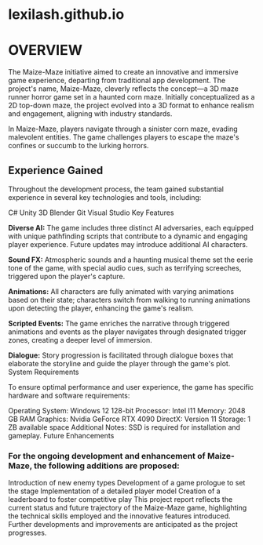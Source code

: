 # lexilash.github.io


# OVERVIEW
The Maize-Maze initiative aimed to create an innovative and immersive game experience, departing from traditional app development. The project's name, Maize-Maze, cleverly reflects the concept—a 3D maze runner horror game set in a haunted corn maze. Initially conceptualized as a 2D top-down maze, the project evolved into a 3D format to enhance realism and engagement, aligning with industry standards.

In Maize-Maze, players navigate through a sinister corn maze, evading malevolent entities. The game challenges players to escape the maze's confines or succumb to the lurking horrors.

## Experience Gained

Throughout the development process, the team gained substantial experience in several key technologies and tools, including:

C#
Unity 3D
Blender
Git
Visual Studio
Key Features

**Diverse AI:** The game includes three distinct AI adversaries, each equipped with unique pathfinding scripts that contribute to a dynamic and engaging player experience. Future updates may introduce additional AI characters.

**Sound FX:** Atmospheric sounds and a haunting musical theme set the eerie tone of the game, with special audio cues, such as terrifying screeches, triggered upon the player's capture.

**Animations:** All characters are fully animated with varying animations based on their state; characters switch from walking to running animations upon detecting the player, enhancing the game's realism.

**Scripted Events:** The game enriches the narrative through triggered animations and events as the player navigates through designated trigger zones, creating a deeper level of immersion.

**Dialogue:** Story progression is facilitated through dialogue boxes that elaborate the storyline and guide the player through the game's plot.
System Requirements


To ensure optimal performance and user experience, the game has specific hardware and software requirements:

Operating System: Windows 12 128-bit
Processor: Intel I11
Memory: 2048 GB RAM
Graphics: Nvidia GeForce RTX 4090
DirectX: Version 11
Storage: 1 ZB available space
Additional Notes: SSD is required for installation and gameplay.
Future Enhancements

### For the ongoing development and enhancement of Maize-Maze, the following additions are proposed:

Introduction of new enemy types
Development of a game prologue to set the stage
Implementation of a detailed player model
Creation of a leaderboard to foster competitive play
This project report reflects the current status and future trajectory of the Maize-Maze game, highlighting the technical skills employed and the innovative features introduced. Further developments and improvements are anticipated as the project progresses.
